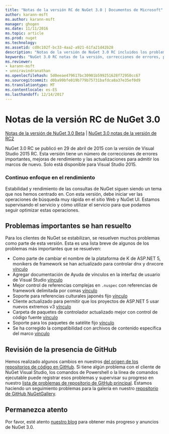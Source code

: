 ```yaml
---
title: "Notas de la versión RC de NuGet 3.0 | Documentos de Microsoft"
author: karann-msft
ms.author: karann-msft
manager: ghogen
ms.date: 11/11/2016
ms.topic: article
ms.prod: nuget
ms.technology: 
ms.assetid: cd0c102f-bc33-4aa2-a921-61fa21d42b28
description: "Notas de la versión de NuGet 3.0 RC incluidos los problemas conocidos, correcciones de errores, las funciones agregadas y dcr."
keywords: "NuGet 3.0 RC notas de la versión, correcciones de errores, problemas, conocidos agregan características, DCR"
ms.reviewer:
- karann-msft
- unniravindranathan
ms.openlocfilehash: 5d0eeae479617bc30901b599251628f72950cc67
ms.sourcegitcommit: d0ba99bfe019b779b75731bafdca8a37e35ef0d9
ms.translationtype: MT
ms.contentlocale: es-ES
ms.lasthandoff: 12/14/2017
---
```

# <a name="nuget-30-rc-release-notes"></a>Notas de la versión RC de NuGet 3.0

[Notas de la versión de NuGet 3.0 Beta](../release-notes/nuget-3.0-beta.md) | [NuGet 3.0 notas de la versión de RC2](../release-notes/nuget-3.0-RC2.md)

NuGet 3.0 RC se publicó en 29 de abril de 2015 con la versión de Visual Studio 2015 RC. Esta versión tiene un número de correcciones de errores importantes, mejoras de rendimiento y las actualizaciones para admitir los marcos de nuevo.  Solo está disponible para Visual Studio 2015.

### <a name="continued-focus-on-performance"></a>Continuo enfoque en el rendimiento

Estabilidad y rendimiento de las consultas de NuGet siguen siendo un tema que nos hemos centrado en.  Con esta versión, debe iniciar ver las operaciones de búsqueda muy rápida en el sitio Web y NuGet UI.  Estamos supervisando el servicio y cómo utilizar el servicio para que podamos seguir optimizar estas operaciones.

## <a name="significant-issues-resolved"></a>Problemas importantes se han resuelto

Para los clientes de NuGet se estabilizan, se resuelven muchos problemas como parte de esta versión.  Esta es una lista breve de algunos de los problemas más importantes que se resuelven:

* Como parte de cambiar el nombre de la plataforma de K de ASP.NET 5, monikers de framework se han actualizado para controlar dnx y dnxcore [vínculo](https://github.com/NuGet/Home/issues/215)
* Agregar documentación de Ayuda de vínculos en la interfaz de usuario de Visual Studio [vínculo](https://github.com/NuGet/Home/issues/232)
* Mejor control de referencias complejas en `.nuspec` con referencias de framework delimitada por comas [vínculo](https://github.com/NuGet/Home/issues/276)
* Soporte para referencias culturales japonés fijo [vínculo](https://github.com/NuGet/Home/issues/253)
* Cliente actualizado para permitir que los proyectos de ASP.NET 5 usar nuevos extremos v3 [vínculo](https://github.com/NuGet/Home/issues/219)
* Carpeta de paquetes de controlador actualizado mejor con control de código fuente [vínculo](https://github.com/NuGet/Home/issues/56)
* Soporte para los paquetes de satélite fijo [vínculo](https://github.com/NuGet/Home/issues/17)
* Se ha corregido la compatibilidad con archivos de contenido específica del marco [vínculo](https://github.com/NuGet/Home/issues/18)

## <a name="github-presence-overhaul"></a>Revisión de la presencia de GitHub

Hemos realizado algunos cambios en nuestros [del origen de los repositorios de código en GitHub](http://github.com/nuget/home).  Si tiene algún problema con el cliente de NuGet Visual Studio, los comandos de Powershell o la línea de comandos ejecutable puede registrar esos problemas y supervisar su progreso en nuestro [lista de problemas de repositorio de GitHub principal](http://github.com/nuget/home/issues).  Estamos haciendo un seguimiento problemas para la galería en nuestro [repositorio de GitHub NuGetGallery](http://github.com/nuget/NuGetGallery/issues).


## <a name="stay-tuned"></a>Permanezca atento

Por favor, esté atento [nuestro blog](http://blog.nuget.org) para obtener más progreso y anuncios de NuGet 3.0.
